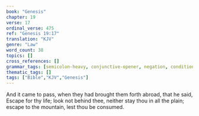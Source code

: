 ```yaml
---
book: "Genesis"
chapter: 19
verse: 17
ordinal_verse: 475
ref: "Genesis 19:17"
translation: "KJV"
genre: "Law"
word_count: 38
topics: []
cross_references: []
grammar_tags: [semicolon-heavy, conjunctive-opener, negation, conditional]
thematic_tags: []
tags: ["Bible","KJV","Genesis"]
---
```

And it came to pass, when they had brought them forth abroad, that he said, Escape for thy life; look not behind thee, neither stay thou in all the plain; escape to the mountain, lest thou be consumed.
